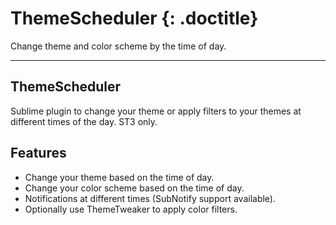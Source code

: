 # ThemeScheduler {: .doctitle}
Change theme and color scheme by the time of day.

---

## ThemeScheduler
Sublime plugin to change your theme or apply filters to your themes at different times of the day. ST3 only.

## Features

- Change your theme based on the time of day.
- Change your color scheme based on the time of day.
- Notifications at different times (SubNotify support available).
- Optionally use ThemeTweaker to apply color filters.
